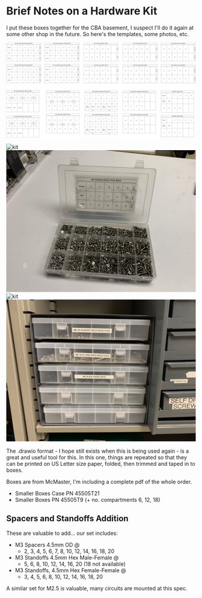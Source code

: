 # Brief Notes on a Hardware Kit 

I put these boxes together for the CBA basement, I suspect I'll do it again at some other shop in the future. So here's the templates, some photos, etc.

![kit](2022-01-03_hardware-layouts.png)

![kit](2022-01-29_hw-01.jpg)
![kit](2022-01-29_hw-02.jpg)
![kit](2022-01-29_hw-03.jpg)
![kit](2022-01-29_hw-04.jpg)

The .drawio format - I hope still exists when this is being used again - is a great and useful tool for this. In this one, things are repeated so that they can be printed on US Letter size paper, folded, then trimmed and taped in to boxes. 

Boxes are from McMaster, I'm including a complete pdf of the whole order. 

- Smaller Boxes Case PN 45505T21 
- Smaller Boxes PN 45505T9 (+ no. compartments 6, 12, 18) 

## Spacers and Standoffs Addition

These are valuable to add... our set includes:

- M3 Spacers 4.5mm OD @
  - 2, 3, 4, 5, 6, 7, 8, 10, 12, 14, 16, 18, 20
- M3 Standoffs 4.5mm Hex Male-Female @ 
  - 5, 6, 8, 10, 12, 14, 16, 20 (18 not available) 
- M3 Standoffs, 4.5mm Hex Female-Female @ 
  - 3, 4, 5, 6, 8, 10, 12, 14, 16, 18, 20 

A similar set for M2.5 is valuable, many circuits are mounted at this spec.
